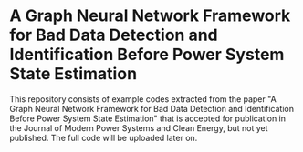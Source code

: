 # A Graph Neural Network Framework for Bad Data Detection and Identification Before Power System State Estimation

This repository consists of example codes extracted from the paper "A Graph Neural Network Framework for Bad Data Detection and Identification Before Power System State Estimation" that is accepted for publication in the Journal of Modern Power Systems and Clean Energy, but not yet published. The full code will be uploaded later on.
